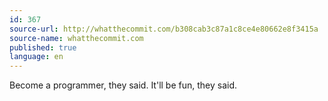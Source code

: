 ```yaml
---
id: 367
source-url: http://whatthecommit.com/b308cab3c87a1c8ce4e80662e8f3415a
source-name: whatthecommit.com
published: true
language: en
---
```

Become a programmer, they said. It'll be fun, they said.
